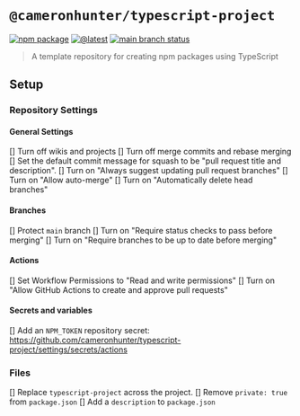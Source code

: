 # `@cameronhunter/typescript-project`

[![npm package](https://img.shields.io/npm/v/%40cameronhunter/typescript-project?logo=npm)](https://www.npmjs.com/package/@cameronhunter/typescript-project)
[![@latest](https://img.shields.io/github/actions/workflow/status/cameronhunter/typescript-project/latest.yml?logo=npm&label=%40latest)](https://github.com/cameronhunter/typescript-project/actions/workflows/latest.yml)
[![main branch status](https://img.shields.io/github/actions/workflow/status/cameronhunter/typescript-project/main.yml?logo=github&label=main)](https://github.com/cameronhunter/typescript-project/actions/workflows/main.yml)

> A template repository for creating npm packages using TypeScript

## Setup

### Repository Settings

#### General Settings

[] Turn off wikis and projects
[] Turn off merge commits and rebase merging
[] Set the default commit message for squash to be "pull request title and description".
[] Turn on "Always suggest updating pull request branches"
[] Turn on "Allow auto-merge"
[] Turn on "Automatically delete head branches"

#### Branches

[] Protect `main` branch
[] Turn on "Require status checks to pass before merging"
[] Turn on "Require branches to be up to date before merging"

#### Actions

[] Set Workflow Permissions to "Read and write permissions"
[] Turn on "Allow GitHub Actions to create and approve pull requests"

#### Secrets and variables

[] Add an `NPM_TOKEN` repository secret: https://github.com/cameronhunter/typescript-project/settings/secrets/actions

### Files

[] Replace `typescript-project` across the project.
[] Remove `private: true` from `package.json`
[] Add a `description` to `package.json`
